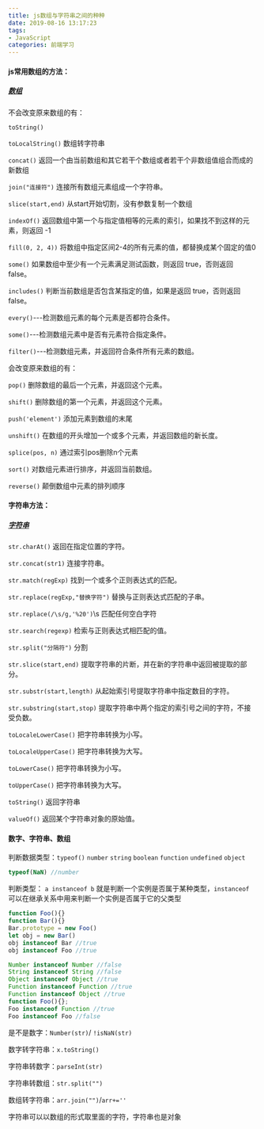 ```yaml
---
title: js数组与字符串之间的种种
date: 2019-08-16 13:17:23
tags: 
- JavaScript
categories: 前端学习
---
```

#### js常用数组的方法：
##### [数组](https://developer.mozilla.org/zh-CN/docs/Web/JavaScript/Reference/Global_Objects/Array)
不会改变原来数组的有：

`toString()`

`toLocalString()` 数组转字符串

`concat()` 返回一个由当前数组和其它若干个数组或者若干个非数组值组合而成的新数组

`join("连接符")` 连接所有数组元素组成一个字符串。

`slice(start,end)` 从start开始切割，没有参数复制一个数组

`indexOf()` 返回数组中第一个与指定值相等的元素的索引，如果找不到这样的元素，则返回 -1

`fill(0, 2, 4))` 将数组中指定区间2-4的所有元素的值，都替换成某个固定的值0

`some()` 如果数组中至少有一个元素满足测试函数，则返回 true，否则返回 false。

`includes()` 判断当前数组是否包含某指定的值，如果是返回 true，否则返回 false。

`every()`---检测数组元素的每个元素是否都符合条件。

`some()`---检测数组元素中是否有元素符合指定条件。

`filter()`---检测数组元素，并返回符合条件所有元素的数组。

<!-- more -->

会改变原来数组的有：

`pop()` 删除数组的最后一个元素，并返回这个元素。

`shift()` 删除数组的第一个元素，并返回这个元素。

`push('element')` 添加元素到数组的末尾

`unshift()` 在数组的开头增加一个或多个元素，并返回数组的新长度。

`splice(pos, n)` 通过索引pos删除n个元素

`sort()` 对数组元素进行排序，并返回当前数组。

`reverse()` 颠倒数组中元素的排列顺序

#### 字符串方法：
##### [字符串](https://www.w3school.com.cn/js/js_obj_string.asp)
`str.charAt()`	返回在指定位置的字符。

`str.concat(str1)`	连接字符串。

`str.match(regExp)`	找到一个或多个正则表达式的匹配。

`str.replace(regExp,"替换字符")`	替换与正则表达式匹配的子串。

`str.replace(/\s/g,'%20')`\s 匹配任何空白字符

`str.search(regexp)` 	检索与正则表达式相匹配的值。

`str.split("分隔符")` 分割

`str.slice(start,end)`	提取字符串的片断，并在新的字符串中返回被提取的部分。

`str.substr(start,length)`	从起始索引号提取字符串中指定数目的字符。

`str.substring(start,stop)`	提取字符串中两个指定的索引号之间的字符，不接受负数。

`toLocaleLowerCase()`	把字符串转换为小写。

`toLocaleUpperCase()`	把字符串转换为大写。

`toLowerCase()`	把字符串转换为小写。

`toUpperCase()`	把字符串转换为大写。

`toString()`   返回字符串

`valueOf()`	返回某个字符串对象的原始值。

#### 数字、字符串、数组
判断数据类型：`typeof()` `number` `string` `boolean` `function` `undefined`  `object`
``` js
typeof(NaN) //number
```
判断类型： `a instanceof b` 就是判断一个实例是否属于某种类型，`instanceof` 可以在继承关系中用来判断一个实例是否属于它的父类型
``` js
function Foo(){}
function Bar(){}
Bar.prototype = new Foo()
let obj = new Bar()
obj instanceof Bar //true
obj instanceof Foo //true

Number instanceof Number //false
String instanceof String //false
Object instanceof Object //true
Function instanceof Function //true
Function instanceof Object //true
function Foo(){};
Foo instanceof Function //true
Foo instanceof Foo //false
```
是不是数字：`Number(str)`/ `!isNaN(str)`

数字转字符串：`x.toString()`

字符串转数字：`parseInt(str)`

字符串转数组：`str.split("")`

数组转字符串：`arr.join("")`/`arr+=''`

字符串可以以数组的形式取里面的字符，字符串也是对象

